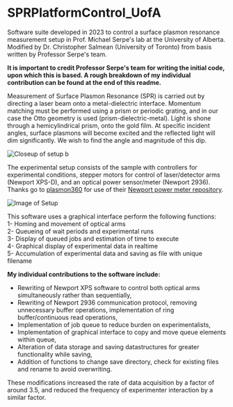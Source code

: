 # SPRPlatformControl_UofA
Software suite developed in 2023 to control a surface plasmon resonance measurement setup in Prof. Michael Serpe's lab at the University of Alberta. Modified by Dr. Christopher Salmean (University of Toronto) from basis written by Professor Serpe's team.  

**It is important to credit Professor Serpe's team for writing the initial code, upon which this is based. A rough breakdown of my individual contribution can be found at the end of this readme.**  

Measurement of Surface Plasmon Resonance (SPR) is carried out by directing a laser beam onto a metal-dielectric interface. Momentum matching must be performed using a prism or periodic grating, and in our case the Otto geometry is used (prism-dielectric-metal). Light is shone through a hemicylindrical prism, onto the gold film. At specific incident angles, surface plasmons will become excited and the reflected light will dim significantly. We wish to find the angle and magnitude of this dip.  

![Closeup of setup b](https://github.com/csalmean/SPRPlatformControl_UofA/assets/133036780/ef647971-65ce-4f34-824b-f08369fcdf12)

The experimental setup consists of the sample with controllers for experimental conditions, stepper motors for control of laser/detector arms (Newport XPS-D), and an optical power sensor/meter (Newport 2936). Thanks go to [plasmon360](https://github.com/plasmon360) for use of their [Newport power meter repository](https://github.com/plasmon360/python_newport_1918_powermeter/tree/master).

![Image of Setup](https://github.com/csalmean/SPRPlatformControl_UofA/assets/133036780/d635a574-d724-4351-864f-81500e4062bd)

This software uses a graphical interface perform the following functions:  
1- Homing and movement of optical arms  
2- Queueing of wait periods and experimental runs  
3- Display of queued jobs and estimation of time to execute  
4- Graphical display of experimental data in realtime  
5- Accumulation of experimental data and saving as file with unique filename  

**My individual contributions to the software include:**  
- Rewriting of Newport XPS software to control both optical arms simultaneously rather than sequentially,  
- Rewriting of Newport 2936 communication protocol, removing unnecessary buffer operations, implementation of ring buffer/continuous read operations,  
- Implementation of job queue to reduce burden on experimentalists,  
- Implementation of graphical interface to copy and move queue elements within queue,  
- Alteration of data storage and saving datastructures for greater functionality while saving,  
- Addition of functions to change save directory, check for existing files and rename to avoid overwriting.

These modifications increased the rate of data acquisition by a factor of around 3.5, and reduced the frequency of experimenter interaction by a similar factor.
